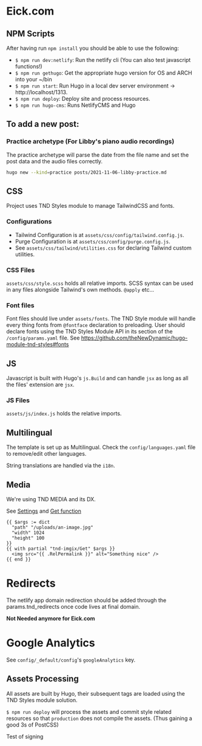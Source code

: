 # Eick.com

## NPM Scripts
After having run `npm install` you should be able to use the following:
- `$ npm run dev:netlify`: Run the netlify cli (You can also test javascript functions!)
- `$ npm run gethugo`: Get the appropriate hugo version for OS and ARCH into your ~/bin
- `$ npm run start`: Run Hugo in a local dev server environment -> http://localhost/1313.
- `$ npm run deploy`: Deploy site and process resources.
- `$ npm run hugo-cms`: Runs NetlifyCMS and Hugo

## To add a new post:
### Practice archetype (For Libby's piano audio recordings)

The practice archetype will parse the date from the file name and set the post data and the audio files correctly.

```bash
hugo new --kind=practice posts/2021-11-06-libby-practice.md
```

## CSS

Project uses TND Styles module to manage TailwindCSS and fonts.

### Configurations

- Tailwind Configuration is at `assets/css/config/tailwind.config.js`.
- Purge Configuration is at `assets/css/config/purge.config.js`.
- See `assets/css/tailwind/utilities.css` for declaring Tailwind custom utilities.

### CSS Files
`assets/css/style.scss` holds all relative imports.
SCSS syntax can be used in any files alongside Tailwind's own methods. `@apply` etc...

### Font files
Font files should live under `assets/fonts`. The TND Style module will handle every thing fonts from `@fontface` declaration to preloading.
User should declare fonts using the TND Styles Module API in its section of the `/config/params.yaml` file. See https://github.com/theNewDynamic/hugo-module-tnd-styles#fonts

## JS
Javascript is built with Hugo's `js.Build` and can handle `jsx` as long as all the files' extension are `jsx`.

### JS Files
`assets/js/index.js` holds the relative imports.

## Multilingual

The template is set up as Multilingual. Check the `config/languages.yaml` file to remove/edit other languages.

String translations are handled via the `i18n`.

## Media

We're using TND MEDIA and its DX.

See [Settings](https://github.com/theNewDynamic/hugo-module-tnd-media#settings) and [Get function](https://github.com/theNewDynamic/hugo-module-tnd-media#get)

```
{{ $args := dict
  "path" "/uploads/an-image.jpg"
  "width" 1024
  "height" 100
}}
{{ with partial "tnd-imgix/Get" $args }}
  <img src="{{ .RelPermalink }}" alt="Something nice" />
{{ end }}
```

# Redirects

The netlify app domain redirection should be added through the params.tnd_redirects once code lives at final domain.


**Not Needed anymore for Eick.com**

# Google Analytics

See `config/_default/config`'s `googleAnalytics` key.


## Assets Processing

All assets are built by Hugo, their subsequent tags are loaded using the TND Styles module solution.

`$ npm run deploy` will process the assets and commit style related resources so that `production` does not compile the assets. (Thus gaining a good 3s of PostCSS)

Test of signing
